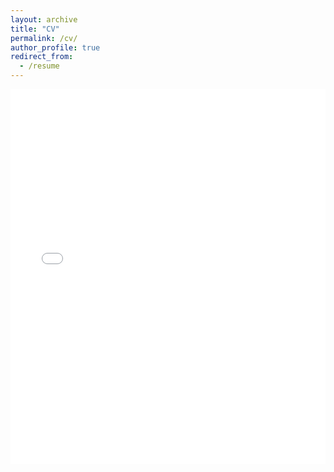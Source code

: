 ```yaml
---
layout: archive
title: "CV"
permalink: /cv/
author_profile: true
redirect_from:
  - /resume
---
```


<iframe src="/files/CV_Piyanontalee_2024-06.pdf" width="100%" height="600" frameborder="no" border="0" marginwidth="0" marginheight="0"></iframe>

